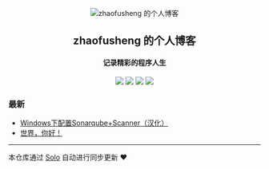<p align="center"><img alt="zhaofusheng 的个人博客" src="https://static.b3log.org/images/brand/solo-32.png"></p><h2 align="center">
zhaofusheng 的个人博客
</h2>

<h4 align="center">记录精彩的程序人生</h4>
<p align="center"><a title="zhaofusheng 的个人博客" target="_blank" href="https://github.com/zhaofusheng/solo-blog"><img src="https://img.shields.io/github/last-commit/zhaofusheng/solo-blog.svg?style=flat-square&color=FF9900"></a>
<a title="GitHub repo size in bytes" target="_blank" href="https://github.com/zhaofusheng/solo-blog"><img src="https://img.shields.io/github/repo-size/zhaofusheng/solo-blog.svg?style=flat-square"></a>
<a title="Solo Version" target="_blank" href="https://github.com/b3log/solo/releases"><img src="https://img.shields.io/badge/solo-3.6.6-f1e05a.svg?style=flat-square&color=blueviolet"></a>
<a title="Hits" target="_blank" href="https://github.com/b3log/hits"><img src="https://hits.b3log.org/zhaofusheng/solo-blog.svg"></a></p>

### 最新

* [Windows下配置Sonarqube+Scanner（汉化）](http://blog.zhaofus.com/articles/2019/11/05/1572936549092.html)
* [世界，你好！](http://blog.zhaofus.com/hello-solo)



---

本仓库通过 [Solo](https://github.com/b3log/solo) 自动进行同步更新 ❤️ 